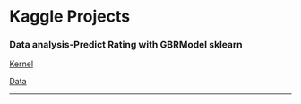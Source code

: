 # Kaggle Projects


### Data analysis-Predict Rating with GBRModel sklearn

[Kernel](https://www.kaggle.com/mayaramein/data-analysis-predict-rating-with-gbrmodel-sklearn?scriptVersionId=40023659)

[Data](https://www.kaggle.com/qd420972658/googleplaystore1)

------
